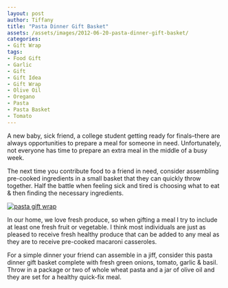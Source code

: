 ```yaml
---
layout: post
author: Tiffany
title: "Pasta Dinner Gift Basket"
assets: /assets/images/2012-06-20-pasta-dinner-gift-basket/
categories: 
- Gift Wrap
tags: 
- Food Gift
- Garlic
- Gift
- Gift Idea
- Gift Wrap
- Olive Oil
- Oregano
- Pasta
- Pasta Basket
- Tomato
---
```


A new baby, sick friend, a college student getting ready for finals–there are always opportunities to prepare a meal for someone in need. Unfortunately, not everyone has time to prepare an extra meal in the middle of a busy week.

The next time you contribute food to a friend in need, consider assembling pre-cooked ingredients in a small basket that they can quickly throw together. Half the battle when feeling sick and tired is choosing what to eat & then finding the necessary ingredients.

[![pasta gift wrap](jekyll_uploads/2012/06/pastagiftwrap-575x382.jpg "pastagiftwrap")](http://www.sweetpeonies.com/2012/06/pasta-dinner-gift-basket/pastagiftwrap/)

In our home, we love fresh produce, so when gifting a meal I try to include at least one fresh fruit or vegetable. I think most individuals are just as pleased to receive fresh healthy produce that can be added to any meal as they are to receive pre-cooked macaroni casseroles.

For a simple dinner your friend can assemble in a jiff, consider this pasta dinner gift basket complete with fresh green onions, tomato, garlic & basil. Throw in a package or two of whole wheat pasta and a jar of olive oil and they are set for a healthy quick-fix meal.
